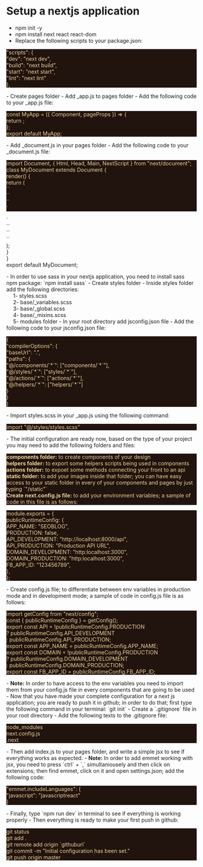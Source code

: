 # Setup a nextjs application
- npm init -y
- npm install next react react-dom
- Replace the following scripts to your package.json: <br>
<p style="color: #efd69d; background-color: #21130d;">
"scripts": { <br>
  "dev": "next dev", <br>
  "build": "next build", <br>
  "start": "next start", <br>
  "lint": "next lint" <br>
},
</p>
- Create pages folder
- Add _app.js to pages folder
- Add the following code to your _app.js file: <br>
<p style="color: #efd69d; background-color: #21130d;">
const MyApp = ({ Component, pageProps }) => { <br>
  return <Component {...pageProps} />; <br>
}; <br>
export default MyApp;
</p>
- Add _document.js in your pages folder
- Add the following code to your _document.js file:<br>
<p style="color: #efd69d; background-color: #21130d;">
import Document, { Html, Head, Main, NextScript } from "next/document"; <br>
class MyDocument extends Document { <br>
  render() { <br>
    return ( <br>
      `<Html lang="en-us">` <br>
        `<Head />` <br>
        `<body>` <br>
          `<Main />` <br>
          `<NextScript />` <br>
        `</body>` <br>
      `</Html>` <br>
    ); <br>
  } <br>
} <br>
export default MyDocument;
</p>
- In order to use sass in your nextjs application, you need to install sass npm package: `npm install sass`
- Create styles folder
- Inside styles folder add the following directories: <br>
&emsp; 1- styles.scss <br>
&emsp; 2- base/_variables.scss <br>
&emsp; 3- base/_global.scss <br>
&emsp; 4- base/_mixins.scss <br>
&emsp; 5- modules folder
- In your root directory add jsconfig.json file
- Add the following code to your jsconfig.json file: <br>
 <p style="color: #efd69d; background-color: #21130d;">
 { <br>
    "compilerOptions": { <br>
      "baseUrl": ".", <br>
      "paths": { <br>
        "@/components/`*`": ["components/`*`"], <br>
        "@/styles/`*`": ["styles/`*`"], <br>
        "@/actions/`*`": ["actions/`*`"], <br>
        "@/helpers/`*`": ["helpers/`*`"] <br>
      } <br>
    } <br>
} 
</p>
- Import styles.scss in your _app.js using the following command: <br>
<p style="color: #efd69d; background-color: #21130d;">
import "@/styles/styles.scss"
<p>
- The initial configuration are ready now, based on the type of your project you may need to add the following folders and files: <br>
<p style="color: #efd69d; background-color: #21130d;">
<b>components folder:</b> to create components of your design <br>
<b>helpers folder:</b> to export some helpers scripts being used in components
<b>actions folder:</b> to expoet some methods connecting your front to an api <br>
<b>static folder:</b> to add your images inside that folder; you can have easy access to your static folder in every of your components and pages by just typing `"/static"` <br>
<b> Create next.config.js file:</b> to add your environment variables; a sample of code in this file is as follows: <br>
<p style="color: #efd69d; background-color: #21130d;">
module.exports = { <br>
  publicRuntimeConfig: { <br>
    APP_NAME: "SEOBLOG", <br>
    PRODUCTION: false, <br>
    API_DEVELOPMENT: "http://localhost:8000/api", <br>
    API_PRODUCTION: "Production API URL", <br>
    DOMAIN_DEVELOPMENT: "http:localhost:3000", <br>
    DOMAIN_PRODUCTION: "http:localhost:3000", <br>
    FB_APP_ID: "123456789", <br>
  }, <br>
};
</p>
- Create config.js file; to differentiate between env variables in production mode and in development mode; a sample of code in config.js file is as follows: <br>
<p style="color: #efd69d; background-color: #21130d;">
import getConfig from "next/config"; <br>
const { publicRuntimeConfig } = getConfig(); <br>
export const API = !publicRuntimeConfig.PRODUCTION <br>
  ? publicRuntimeConfig.API_DEVELOPMENT <br>
  : publicRuntimeConfig.API_PRODUCTION; <br>
export const APP_NAME = publicRuntimeConfig.APP_NAME; <br>
export const DOMAIN = !publicRuntimeConfig.PRODUCTION <br>
  ? publicRuntimeConfig.DOMAIN_DEVELOPMENT <br>
  : publicRuntimeConfig.DOMAIN_PRODUCTION; <br>
export const FB_APP_ID = publicRuntimeConfig.FB_APP_ID;
</p>
- <b>Note:</b> In order to have access to the env variables you need to import them from your config.js file in every components that are going to be used
- Now that you have made your complete configuration for a next js application; you are ready to push it in github; in order to do that; first type the following command in your terminal: `git init`
- Create a `.gitignore` file in your root directory
- Add the following texts to the .gitignore file: <br>
<p style="color: #efd69d; background-color: #21130d;">
node_modules <br>
next.config.js <br>
.next
</p>
- Then add index.js to your pages folder, and write a simple jsx to see if everything works as expected.
- <b>Note:</b> In order to add emmet working with jsx, you need to press `ctrl` + `,` simultaniousely and then click on extensions; then find emmet, click on it and open settings.json; add the following code: <br>
<p style="color: #efd69d; background-color: #21130d;">
"emmet.includeLanguages": { <br>
    "javascript": "javascriptreact" <br>
}
</p>
- Finally, type `npm run dev` in terminal to see if everything is working properly
- Then everything is ready to make your first push in github: <br>
<p style="color: #efd69d; background-color: #21130d;">
git status <br>
git add . <br>
git remote add origin `githuburl` <br>
git commit -m "Initial configuration has been set." <br>
git push origin master <br>
</p>